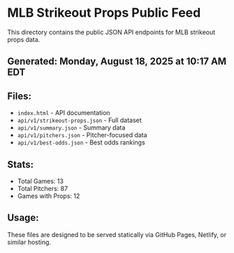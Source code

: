 # MLB Strikeout Props Public Feed

This directory contains the public JSON API endpoints for MLB strikeout props data.

## Generated: Monday, August 18, 2025 at 10:17 AM EDT

## Files:
- `index.html` - API documentation
- `api/v1/strikeout-props.json` - Full dataset
- `api/v1/summary.json` - Summary data
- `api/v1/pitchers.json` - Pitcher-focused data  
- `api/v1/best-odds.json` - Best odds rankings

## Stats:
- Total Games: 13
- Total Pitchers: 87
- Games with Props: 12

## Usage:
These files are designed to be served statically via GitHub Pages, Netlify, or similar hosting.
